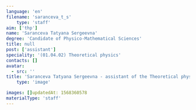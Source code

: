 ```yaml
---
language: 'en'
filename: 'saranceva_t_s'
    type: 'staff'
aim: ['thp']
name: 'Saranceva Tatyana Sergeevna'
degree: 'Candidate of Physico-Mathematical Sciences'
title: null
post: ['assistant']
speciality: '(01.04.02) Theoretical physics'
contacts: []
avatar:
  - src: ''
title: 'Saranceva Tatyana Sergeevna - assistant of the Theoretical physics Department'
    type: 'image'

images: []updatedAt: 1568360578
materialType: 'staff'
---
```



